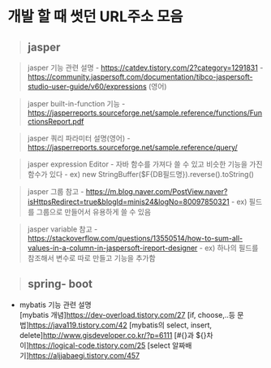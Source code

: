 # 개발 할 때 썻던 URL주소 모음

> ## jasper

  > jasper 기능 관련 설명
    - https://catdev.tistory.com/2?category=1291831
    - https://community.jaspersoft.com/documentation/tibco-jaspersoft-studio-user-guide/v60/expressions (영어)
 

  > jasper built-in-function 기능
    - https://jasperreports.sourceforge.net/sample.reference/functions/FunctionsReport.pdf
  
  > jasper 쿼리 파라미터 설명(영어)
    - https://jasperreports.sourceforge.net/sample.reference/query/
  
  > jasper expression Editor
    - 자바 함수를 가져다 쓸 수 있고 비슷한 기능을 가진 함수가 있다
      - ex) new StringBuffer($F{DB필드명}).reverse().toString()
  
  > jasper 그룹 참고
    - https://m.blog.naver.com/PostView.naver?isHttpsRedirect=true&blogId=minis24&logNo=80097850321
      - ex) 필드를 그룹으로 만들어서 유용하게 쓸 수 있음

  > jasper variable 참고
    - https://stackoverflow.com/questions/13550514/how-to-sum-all-values-in-a-column-in-jaspersoft-ireport-designer
    - ex) 하나의 필드를 참조해서 변수로 따로 만들고 기능을 추가함

> ## spring- boot
  
  - mybatis 기능 관련 설명   
    [mybatis 개념]https://dev-overload.tistory.com/27
    [if, choose,..등 문법]https://java119.tistory.com/42
    [mybatis의 select, insert, delete]http://www.gisdeveloper.co.kr/?p=6111 
    [#{}과 ${}차이]https://logical-code.tistory.com/25
    [select 알짜배기]https://aljjabaegi.tistory.com/457
